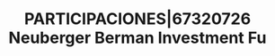 ---
layout: asset
title: PARTICIPACIONES|67320726 Neuberger Berman Investment Fu
isin: IE00BMPRXW24
---